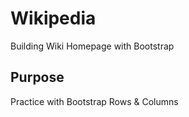 # Wikipedia
Building Wiki Homepage with Bootstrap

## Purpose

Practice with Bootstrap Rows & Columns
